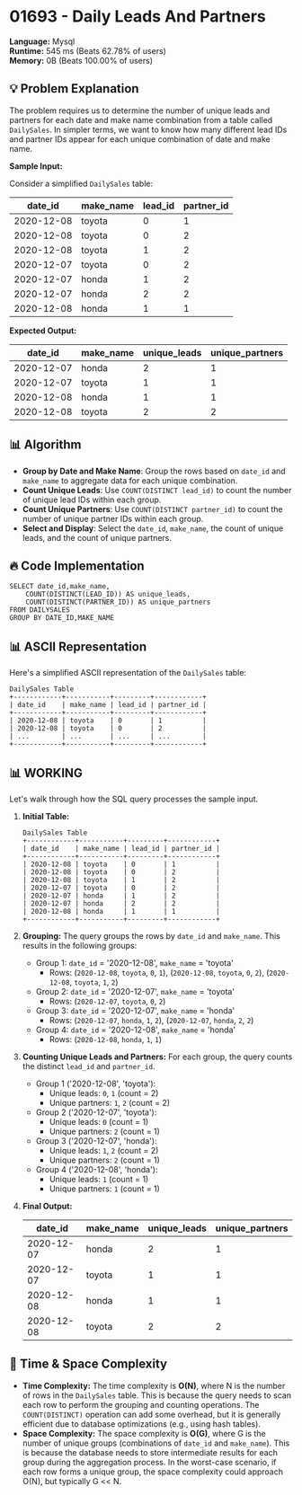# 01693 - Daily Leads And Partners
    
**Language:** Mysql  
**Runtime:** 545 ms (Beats 62.78% of users)  
**Memory:** 0B (Beats 100.00% of users)  

## 💡 **Problem Explanation**

The problem requires us to determine the number of unique leads and partners for each date and make name combination from a table called `DailySales`. In simpler terms, we want to know how many different lead IDs and partner IDs appear for each unique combination of date and make name.

**Sample Input:**

Consider a simplified `DailySales` table:

| date_id    | make_name | lead_id | partner_id |
|------------|-----------|---------|------------|
| 2020-12-08 | toyota    | 0       | 1          |
| 2020-12-08 | toyota    | 0       | 2          |
| 2020-12-08 | toyota    | 1       | 2          |
| 2020-12-07 | toyota    | 0       | 2          |
| 2020-12-07 | honda     | 1       | 2          |
| 2020-12-07 | honda     | 2       | 2          |
| 2020-12-08 | honda     | 1       | 1          |

**Expected Output:**

| date_id    | make_name | unique_leads | unique_partners |
|------------|-----------|--------------|-----------------|
| 2020-12-07 | honda     | 2            | 1               |
| 2020-12-07 | toyota    | 1            | 1               |
| 2020-12-08 | honda     | 1            | 1               |
| 2020-12-08 | toyota    | 2            | 2               |

## 📊 **Algorithm**

*   **Group by Date and Make Name**: Group the rows based on `date_id` and `make_name` to aggregate data for each unique combination.
*   **Count Unique Leads**: Use `COUNT(DISTINCT lead_id)` to count the number of unique lead IDs within each group.
*   **Count Unique Partners**: Use `COUNT(DISTINCT partner_id)` to count the number of unique partner IDs within each group.
*   **Select and Display**: Select the `date_id`, `make_name`, the count of unique leads, and the count of unique partners.

## 🔥 **Code Implementation**

```mysql
SELECT date_id,make_name,
    COUNT(DISTINCT(LEAD_ID)) AS unique_leads,
    COUNT(DISTINCT(PARTNER_ID)) AS unique_partners
FROM DAILYSALES
GROUP BY DATE_ID,MAKE_NAME
```

## 📊 **ASCII Representation**

Here's a simplified ASCII representation of the `DailySales` table:

```
DailySales Table
+------------+-----------+---------+------------+
| date_id    | make_name | lead_id | partner_id |
+------------+-----------+---------+------------+
| 2020-12-08 | toyota    | 0       | 1          |
| 2020-12-08 | toyota    | 0       | 2          |
| ...        | ...       | ...     | ...        |
+------------+-----------+---------+------------+
```

## 📊 **WORKING**

Let's walk through how the SQL query processes the sample input.

1.  **Initial Table:**

    ```
    DailySales Table
    +------------+-----------+---------+------------+
    | date_id    | make_name | lead_id | partner_id |
    +------------+-----------+---------+------------+
    | 2020-12-08 | toyota    | 0       | 1          |
    | 2020-12-08 | toyota    | 0       | 2          |
    | 2020-12-08 | toyota    | 1       | 2          |
    | 2020-12-07 | toyota    | 0       | 2          |
    | 2020-12-07 | honda     | 1       | 2          |
    | 2020-12-07 | honda     | 2       | 2          |
    | 2020-12-08 | honda     | 1       | 1          |
    +------------+-----------+---------+------------+
    ```

2.  **Grouping:** The query groups the rows by `date_id` and `make_name`. This results in the following groups:

    *   Group 1: `date_id` = '2020-12-08', `make_name` = 'toyota'
        *   Rows: (`2020-12-08`, `toyota`, `0`, `1`), (`2020-12-08`, `toyota`, `0`, `2`), (`2020-12-08`, `toyota`, `1`, `2`)
    *   Group 2: `date_id` = '2020-12-07', `make_name` = 'toyota'
        *   Rows: (`2020-12-07`, `toyota`, `0`, `2`)
    *   Group 3: `date_id` = '2020-12-07', `make_name` = 'honda'
        *   Rows: (`2020-12-07`, `honda`, `1`, `2`), (`2020-12-07`, `honda`, `2`, `2`)
    *   Group 4: `date_id` = '2020-12-08', `make_name` = 'honda'
        *   Rows: (`2020-12-08`, `honda`, `1`, `1`)

3.  **Counting Unique Leads and Partners:** For each group, the query counts the distinct `lead_id` and `partner_id`.

    *   Group 1 ('2020-12-08', 'toyota'):
        *   Unique leads: `0`, `1` (count = 2)
        *   Unique partners: `1`, `2` (count = 2)
    *   Group 2 ('2020-12-07', 'toyota'):
        *   Unique leads: `0` (count = 1)
        *   Unique partners: `2` (count = 1)
    *   Group 3 ('2020-12-07', 'honda'):
        *   Unique leads: `1`, `2` (count = 2)
        *   Unique partners: `2` (count = 1)
    *   Group 4 ('2020-12-08', 'honda'):
        *   Unique leads: `1` (count = 1)
        *   Unique partners: `1` (count = 1)

4.  **Final Output:**

    | date_id    | make_name | unique_leads | unique_partners |
    |------------|-----------|--------------|-----------------|
    | 2020-12-07 | honda     | 2            | 1               |
    | 2020-12-07 | toyota    | 1            | 1               |
    | 2020-12-08 | honda     | 1            | 1               |
    | 2020-12-08 | toyota    | 2            | 2               |

## 🚀 **Time & Space Complexity**

*   **Time Complexity:** The time complexity is **O(N)**, where N is the number of rows in the `DailySales` table.  This is because the query needs to scan each row to perform the grouping and counting operations.  The `COUNT(DISTINCT)` operation can add some overhead, but it is generally efficient due to database optimizations (e.g., using hash tables).
*   **Space Complexity:** The space complexity is **O(G)**, where G is the number of unique groups (combinations of `date_id` and `make_name`).  This is because the database needs to store intermediate results for each group during the aggregation process. In the worst-case scenario, if each row forms a unique group, the space complexity could approach O(N), but typically G << N.
    